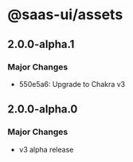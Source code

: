 # @saas-ui/assets

## 2.0.0-alpha.1

### Major Changes

- 550e5a6: Upgrade to Chakra v3

## 2.0.0-alpha.0

### Major Changes

- v3 alpha release
